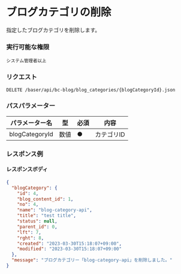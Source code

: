 # ブログカテゴリの削除

指定したブログカテゴリを削除します。

### 実行可能な権限
```
システム管理者以上
```

### リクエスト
```
DELETE /baser/api/bc-blog/blog_categories/{blogCategoryId}.json
``` 

### パスパラメーター

| パラメーター名   | 型   | 必須  | 内容                |
|-----------|-----|-----|-------------------|
| blogCategoryId        | 数値  | ●   | カテゴリID              |

### レスポンス例
#### レスポンスボディ
```json
{
  "blogCategory": {
    "id": 4,
    "blog_content_id": 1,
    "no": 4,
    "name": "blog-category-api",
    "title": "test title",
    "status": null,
    "parent_id": 0,
    "lft": 7,
    "rght": 8,
    "created": "2023-03-30T15:18:07+09:00",
    "modified": "2023-03-30T15:18:07+09:00"
  },
  "message": "ブログカテゴリー「blog-category-api」を削除しました。"
}

```
